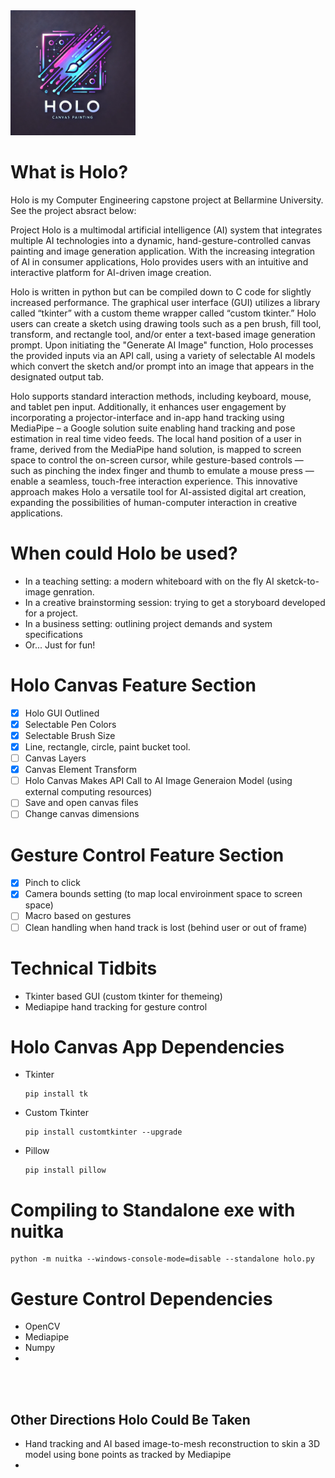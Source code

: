 <img src="./holo/assets/images/holo_logo.png" alt="Holo Logo - Generated with Dalle" width="200"/>

# What is Holo?

Holo is my Computer Engineering capstone project at Bellarmine University. See the project absract below:
<br>

Project Holo is a multimodal artificial intelligence (AI) system that integrates multiple AI technologies into a dynamic, hand-gesture-controlled canvas painting and image generation application. With the increasing integration of AI in consumer applications, Holo provides users with an intuitive and interactive platform for AI-driven image creation. 

Holo is written in python but can be compiled down to C code for slightly increased performance. The graphical user interface (GUI) utilizes a library called “tkinter” with a custom theme wrapper called “custom tkinter.” Holo users can create a sketch using drawing tools such as a pen brush, fill tool, transform, and rectangle tool, and/or enter a text-based image generation prompt. Upon initiating the "Generate AI Image" function, Holo processes the provided inputs via an API call, using a variety of selectable AI models which convert the sketch and/or prompt into an image that appears in the designated output tab.

Holo supports standard interaction methods, including keyboard, mouse, and tablet pen input. Additionally, it enhances user engagement by incorporating a projector-interface and in-app hand tracking using MediaPipe – a Google solution suite enabling hand tracking and pose estimation in real time video feeds.  The local hand position of a user in frame, derived from the MediaPipe hand solution, is mapped to screen space to control the on-screen cursor, while gesture-based controls — such as pinching the index finger and thumb to emulate a mouse press — enable a seamless, touch-free interaction experience. This innovative approach makes Holo a versatile tool for AI-assisted digital art creation, expanding the possibilities of human-computer interaction in creative applications.


# When could Holo be used?

- In a teaching setting: a modern whiteboard with on the fly AI sketck-to-image genration.
- In a creative brainstorming session: trying to get a storyboard developed for a project.
- In a business setting: outlining project demands and system specifications
- Or... Just for fun!

# Holo Canvas Feature Section

- [x] Holo GUI Outlined
- [x] Selectable Pen Colors
- [x] Selectable Brush Size
- [x] Line, rectangle, circle, paint bucket tool.
- [ ] Canvas Layers
- [x] Canvas Element Transform
- [ ] Holo Canvas Makes API Call to AI Image Generaion Model (using external computing resources)
- [ ] Save and open canvas files
- [ ] Change canvas dimensions

# Gesture Control Feature Section

- [x] Pinch to click
- [x] Camera bounds setting (to map local enviroinment space to screen space)
- [ ] Macro based on gestures
- [ ] Clean handling when hand track is lost (behind user or out of frame)

# Technical Tidbits

- Tkinter based GUI (custom tkinter for themeing)
- Mediapipe hand tracking for gesture control

# Holo Canvas App Dependencies

- Tkinter
  ```
  pip install tk
  ```
- Custom Tkinter
  ```
  pip install customtkinter --upgrade
  ```
- Pillow
  ```
  pip install pillow
  ```

# Compiling to Standalone exe with nuitka

```
python -m nuitka --windows-console-mode=disable --standalone holo.py
```

# Gesture Control Dependencies

- OpenCV
- Mediapipe
- Numpy
-

<br>
<br>

## Other Directions Holo Could Be Taken

- Hand tracking and AI based image-to-mesh reconstruction to skin a 3D model using bone points as tracked by Mediapipe
-

